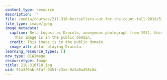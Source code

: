 ```yaml
---
content_type: resource
description: ''
file: /media/courses/21l-310-bestsellers-out-for-the-count-fall-2018/51a3f0ab6faf9451c3ae9a3a0ad58c6a_21L-310f18.jpg
file_type: image/jpeg
image_metadata:
  caption: Bela Lugosi as Dracula, anonymous photograph from 1931, Universal Studios.
    This image is in the public domain.
  credit: This image is in the public domain.
  image-alt: Actor playing Dracula.
learning_resource_types: []
ocw_type: OCWImage
resourcetype: Image
title: 21L-310f18.jpg
uid: 51a3f0ab-6faf-9451-c3ae-9a3a0ad58c6a
---
```


